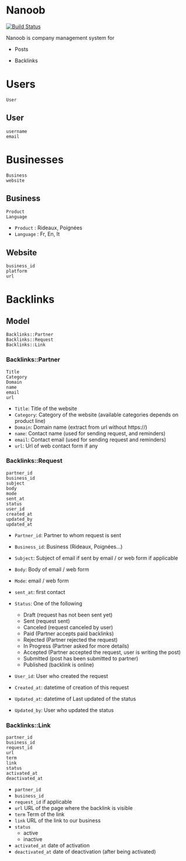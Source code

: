 # Nanoob
[![Build Status](https://travis-ci.org/gcrofils/nanoob.svg?branch=master)](https://travis-ci.org/gcrofils/nanoob)

Nanoob is company management system for

* Posts

* Backlinks 

# Users
````
User
````
## User
````
username
email
````


# Businesses
````
Business
website
````
## Business
````
Product
Language
````

* `Product` : Rideaux, Poignées
* `Language` : Fr, En, It

## Website
````
business_id
platform
url
````

# Backlinks

## Model

````
Backlinks::Partner
Backlinks::Request
Backlinks::Link

````

### Backlinks::Partner

````
Title
Category
Domain
name
email
url
````

* `Title`: Title of the website 
* `Category`: Category of the website (available categories depends on product line) 
* `Domain`: Domain name (extract from url without https://)
* `name`: Contact name (used for sending request, and reminders)
* `email`: Contact email (used for sending request and reminders)
* `url`: Url of web contact form if any


### Backlinks::Request
````
partner_id
business_id
subject
body
mode 
sent_at
status
user_id
created_at
updated_by
updated_at
````

* `Partner_id`: Partner to whom request is sent
* `Business_id`: Business (Rideaux, Poignées...)
* `Subject`: Subject of email if sent by email / or web form if applicable
* `Body`: Body of email / web form
* `Mode`: email / web form
* `sent_at`: first contact
* `Status`: One of the following
  * Draft (request has not been sent yet)
  * Sent (request sent)
  * Canceled (request canceled by user)
  * Paid (Partner accepts paid backlinks)
  * Rejected (Partner rejected the request)
  * In Progress (Partner asked for more details)
  * Accepted (Partner accepted the request, user is writing the post)
  * Submitted (post has been submitted to partner)
  * Published (backlink is online)

* `User_id`: User who created the request
* `Created_at`: datetime of creation of this request
* `Updated_at`: datetime of Last updated of the status
* `Updated_by`: User who updated the status

### Backlinks::Link

````
partner_id
business_id
request_id
url
term
link
status
activated_at
deactivated_at

````
* `partner_id`
* `business_id`
* `request_id` if applicable
* `url` URL of the page where the backlink is visible
* `term` Term of the link
* `link` URL of the link to our business
* `status`
  * active
  * inactive
* `activated_at` date of activation
* `deactivated_at` date of deactivation (after being activated)
